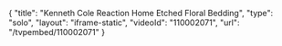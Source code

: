 {
    "title": "Kenneth Cole Reaction Home Etched Floral Bedding",
    "type": "solo",
    "layout": "iframe-static",
    "videoId": "110002071",
    "url": "\/tvpembed\/110002071"
}